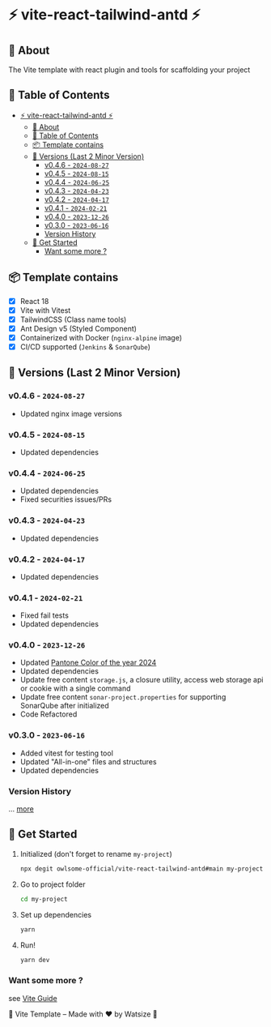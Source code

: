 # ⚡ vite-react-tailwind-antd ⚡

## 📘 About

The Vite template with react plugin and tools for scaffolding your project

## 📝 Table of Contents

- [⚡ vite-react-tailwind-antd ⚡](#-vite-react-tailwind-antd-)
  - [📘 About](#-about)
  - [📝 Table of Contents](#-table-of-contents)
  - [📦 Template contains](#-template-contains)
  - [📝 Versions (Last 2 Minor Version)](#-versions-last-2-minor-version)
    - [v0.4.6 - `2024-08-27`](#v046---2024-08-27)
    - [v0.4.5 - `2024-08-15`](#v045---2024-08-15)
    - [v0.4.4 - `2024-06-25`](#v044---2024-06-25)
    - [v0.4.3 - `2024-04-23`](#v043---2024-04-23)
    - [v0.4.2 - `2024-04-17`](#v042---2024-04-17)
    - [v0.4.1 - `2024-02-21`](#v041---2024-02-21)
    - [v0.4.0 - `2023-12-26`](#v040---2023-12-26)
    - [v0.3.0 - `2023-06-16`](#v030---2023-06-16)
    - [Version History](#version-history)
  - [📌 Get Started](#-get-started)
    - [Want some more ?](#want-some-more-)

## 📦 Template contains

- [x] React 18
- [x] Vite with Vitest
- [x] TailwindCSS (Class name tools)
- [x] Ant Design v5 (Styled Component)
- [x] Containerized with Docker (`nginx-alpine` image)
- [x] CI/CD supported (`Jenkins` & `SonarQube`)

## 📝 Versions (Last 2 Minor Version)

### v0.4.6 - `2024-08-27`

- Updated nginx image versions

### v0.4.5 - `2024-08-15`

- Updated dependencies

### v0.4.4 - `2024-06-25`

- Updated dependencies
- Fixed securities issues/PRs

### v0.4.3 - `2024-04-23`

- Updated dependencies

### v0.4.2 - `2024-04-17`

- Updated dependencies

### v0.4.1 - `2024-02-21`

- Fixed fail tests
- Updated dependencies

### v0.4.0 - `2023-12-26`

- Updated [Pantone Color of the year 2024](https://www.pantone.com/color-of-the-year/2024)
- Updated dependencies
- Update free content `storage.js`, a closure utility, access web storage api or cookie with a single command
- Update free content `sonar-project.properties` for supporting SonarQube after initialized
- Code Refactored

### v0.3.0 - `2023-06-16`

- Added vitest for testing tool
- Updated "All-in-one" files and structures
- Updated dependencies

### Version History

... [more](./CHANGELOG.md)

## 📌 Get Started

1. Initialized (don't forget to rename `my-project`)

    ```bash
    npx degit owlsome-official/vite-react-tailwind-antd#main my-project
    ```

2. Go to project folder

    ```bash
    cd my-project
    ```

3. Set up dependencies

    ```bash
    yarn
    ```

4. Run!

    ```bash
    yarn dev
    ```

### Want some more ?

see [Vite Guide](https://vitejs.dev/guide/)

🌈 Vite Template – Made with ❤️ by Watsize 🌈
